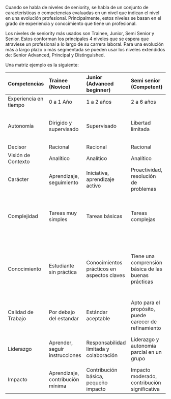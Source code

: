Cuando se habla de niveles de seniority, se habla de un conjunto de características o competencias evaluadas en un nivel que indican el nivel en una evolución profesional. Principalmente, estos niveles se basan en el grado de experiencia y conocimiento que tiene un profesional. 

Los niveles de seniority más usados son Trainee, Junior, Semi Senior y Senior. Estos conforman los principales 4 niveles que se espera que atraviese un profesional a lo largo de su carrera laboral. Para una evolución más a largo plazo o más segmentada se pueden usar los niveles extendidos de: Senior Advanced, Principal y Distinguished.

Una matriz ejemplo es la siguiente:

| Competencias | Trainee (Novice) | Junior (Advanced  beginner) | Semi senior (Competent) | Senior (Proficient) | Senior Advanced (Expert) | Principal (Master) | Distinguished |
| :---         | :---         | :---         | :---         | :---         | :---         | :---         | :---         |
| Experiencia en tiempo  |   0 a 1 Año   |  1 a 2 años   |  2 a 6 años   |  6+ años   |   8+ años   |  10+ años   |  10+ años   |
| Autonomía     |  Dirigido y supervisado    |  Supervisado   |  Libertad limitada  |  Responsabilidad del trabajo propio   |   Alto grado de autonomía y puede ir más allá del estándar   |   Plena autonomía en su experticia  |     |
| Decisor     |   Racional   |   Racional  |   Racional  |  Racional   |  Intuitivo    |   Intuitivo  | Intuitivo    |
| Visión de Contexto     |   Analítico   |  Analítico   |  Analítico   |  Holístico   |   Holístico y estratégico   |  Holístico y estratégico   |   Holístico y estratégico  |
| Carácter     |   Aprendizaje, seguimiento  |  Iniciativa, aprendizaje activo   |  Proactividad, resolución de problemas  |  proactivo, creativo   | innovación |     |     |
| Complejidad     |   Tareas muy simples   |   Tareas básicas  |  Tareas complejas   |  Soluciona problemas complejos y de manera integral  |  Maneja sistemas complejos con una comprensión holística y sistémica  |     |     |
| Conocimiento     |   Estudiante sin práctica   |   Conocimientos prácticos en aspectos claves  |  Tiene una comprensión básica de las buenas prácticas  |  Profundidad de comprensión de la disciplina, el área de práctica y buenas prácticas   |   Conocimiento experto de la disciplina y comprensión tácita profunda en todas las áreas de práctica.   |     |     |
| Calidad de Trabajo     |   Por debajo del estandar   |  Estándar aceptable   |  Apto para el propósito, puede carecer de refinamiento   |  Estándar totalmente aceptable alcanzado de forma rutinaria   |   Excelencia alcanzada con relativa facilidad   |    |     |
| Liderazgo     |    Aprender, seguir instrucciones   |  Responsabilidad limitada y colaboración   | Liderazgo y autonomía parcial en un grupo  |   Liderazgo y responsabilidad total de un equipo en un área |   Puede liderar uno o más equipos   |     |     |
| Impacto     |  Aprendizaje, contribución mínima | Contribución básica, pequeño impacto | Impacto moderado, contribución significativa | Gran impacto en proyectos, equipo o producto | Impacto más allá de un equipo o producto | Impacto organizacional |     |
